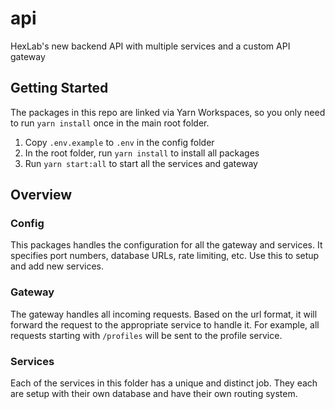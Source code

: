 # api

HexLab's new backend API with multiple services and a custom API gateway

## Getting Started

The packages in this repo are linked via Yarn Workspaces, so you only need to run `yarn install` once in the main root folder.

1. Copy `.env.example` to `.env` in the config folder
2. In the root folder, run `yarn install` to install all packages
3. Run `yarn start:all` to start all the services and gateway

## Overview

### Config

This packages handles the configuration for all the gateway and services. It specifies port numbers, database URLs, rate limiting, etc. Use this to setup and add new services.

### Gateway

The gateway handles all incoming requests. Based on the url format, it will forward the request to the appropriate service to handle it. For example, all requests starting with `/profiles` will be sent to the profile service.

### Services

Each of the services in this folder has a unique and distinct job. They each are setup with their own database and have their own routing system.
